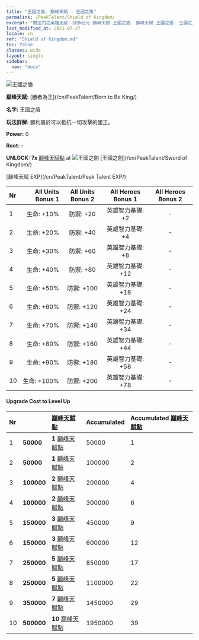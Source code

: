 ```yaml
---
title: "王國之盾. 巔峰天賦 - 王國之盾"
permalink: /PeakTalent/Shield of Kingdom/
excerpt: "魔法门之英雄无敌：战争纪元 巔峰天賦 王國之盾. 巔峰天賦 王國之盾. 王國之盾"
last_modified_at: 2021-07-27
locale: cn
ref: "Shield of Kingdom.md"
toc: false
classes: wide
layout: single
sidebar:
  nav: "docs"
---
```


  ![王國之盾](/images/pt/talent_4402.png)

  **巔峰天賦:** [勝者為王](/cn/PeakTalent/Born to Be King/)

  **名字:** 王國之盾

  **玩法詳解:** 勝利屬於可以抵抗一切攻擊的國王。

  **Power:** 0

  **Root:** -

  **UNLOCK: 7x** [巔峰天賦點](/cn/Items/con_934/) at ![王國之劍](/images/pt/talent_4401.png) [王國之劍](/cn/PeakTalent/Sword of Kingdom/)

  [巔峰天賦 EXP](/cn/PeakTalent/Peak Talent EXP/)

  | Nr | All Units Bonus 1 | All Units Bonus 2 | All Heroes Bonus 1 | All Heroes Bonus 2 |
  |:---|--------------:|:-------------:|:-------------:|:-------------:|
  | 1 | 生命: +10% | 防禦: +20 | 英雄智力基礎: +2 | - |
  | 2 | 生命: +20% | 防禦: +40 | 英雄智力基礎: +4 | - |
  | 3 | 生命: +30% | 防禦: +60 | 英雄智力基礎: +8 | - |
  | 4 | 生命: +40% | 防禦: +80 | 英雄智力基礎: +12 | - |
  | 5 | 生命: +50% | 防禦: +100 | 英雄智力基礎: +18 | - |
  | 6 | 生命: +60% | 防禦: +120 | 英雄智力基礎: +24 | - |
  | 7 | 生命: +70% | 防禦: +140 | 英雄智力基礎: +34 | - |
  | 8 | 生命: +80% | 防禦: +160 | 英雄智力基礎: +44 | - |
  | 9 | 生命: +90% | 防禦: +180 | 英雄智力基礎: +58 | - |
  | 10 | 生命: +100% | 防禦: +200 | 英雄智力基礎: +78 | - |


#### Upgrade Cost to Level Up

  | Nr | <i class="fas fa-coins"/> | [巔峰天賦點](/cn/Items/con_934/) | Accumulated <i class="fas fa-coins"/> | Accumulated [巔峰天賦點](/cn/Items/con_934/) |
  |:---|:--------------|:-------------|:-------------|:-------------|
  | 1 | **50000** | **1** [巔峰天賦點](/cn/Items/con_934/) | 50000 | 1 |
  | 2 | **50000** | **1** [巔峰天賦點](/cn/Items/con_934/) | 100000 | 2 |
  | 3 | **100000** | **2** [巔峰天賦點](/cn/Items/con_934/) | 200000 | 4 |
  | 4 | **100000** | **2** [巔峰天賦點](/cn/Items/con_934/) | 300000 | 6 |
  | 5 | **150000** | **3** [巔峰天賦點](/cn/Items/con_934/) | 450000 | 9 |
  | 6 | **150000** | **3** [巔峰天賦點](/cn/Items/con_934/) | 600000 | 12 |
  | 7 | **250000** | **5** [巔峰天賦點](/cn/Items/con_934/) | 850000 | 17 |
  | 8 | **250000** | **5** [巔峰天賦點](/cn/Items/con_934/) | 1100000 | 22 |
  | 9 | **350000** | **7** [巔峰天賦點](/cn/Items/con_934/) | 1450000 | 29 |
  | 10 | **500000** | **10** [巔峰天賦點](/cn/Items/con_934/) | 1950000 | 39 |
